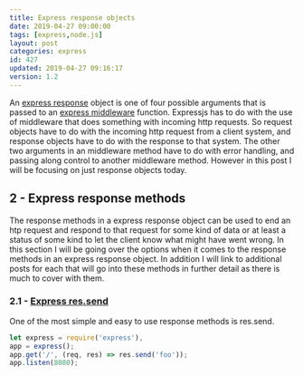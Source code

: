 ```yaml
---
title: Express response objects
date: 2019-04-27 09:00:00
tags: [express,node.js]
layout: post
categories: express
id: 427
updated: 2019-04-27 09:16:17
version: 1.2
---
```


An [express response](https://expressjs.com/en/api.html#res) object is one of four possible arguments that is passed to an [express middleware](/2018/06/25/express-middleware/) function. Expressjs has to do with the use of middleware that does something with incoming http requests. So request objects have to do with the incoming http request from a client system, and response objects have to do with the response to that system. The other two arguments in an middleware method have to do with error handling, and passing along control to another middleware method. However in this post I will be focusing on just response objects today.

<!-- more -->

## 2 - Express response methods

The response methods in a express response object can be used to end an htp request and respond to that request for some kind of data or at least a status of some kind to let the client know what might have went wrong. In this section I will be going over the options when it comes to the response methods in an express response object. In addition I will link to additional posts for each that will go into these methods in further detail as there is much to cover with them.

### 2.1 - [Express res.send](/2019/04/23/express-send)

One of the most simple and easy to use response methods is res.send.

```js
let express = require('express'),
app = express();
app.get('/', (req, res) => res.send('foo'));
app.listen(8080);
```
